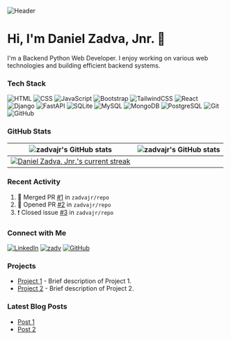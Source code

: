 ![Header]([https://link_to_your_image.com](https://avatars.githubusercontent.com/u/130802141?s=400&u=3f05868d79cf2456545b9ffca2d0cd55fa6af980&v=4))

# Hi, I'm Daniel Zadva, Jnr. 👋

I'm a Backend Python Web Developer. I enjoy working on various web technologies and building efficient backend systems.

### Tech Stack

![HTML](https://img.shields.io/badge/-HTML-E34F26?style=flat&logo=html5&logoColor=white)
![CSS](https://img.shields.io/badge/-CSS-1572B6?style=flat&logo=css3&logoColor=white)
![JavaScript](https://img.shields.io/badge/-JavaScript-F7DF1E?style=flat&logo=javascript&logoColor=black)
![Bootstrap](https://img.shields.io/badge/-Bootstrap-7952B3?style=flat&logo=bootstrap&logoColor=white)
![TailwindCSS](https://img.shields.io/badge/-TailwindCSS-38B2AC?style=flat&logo=tailwind-css&logoColor=white)
![React](https://img.shields.io/badge/-React-61DAFB?style=flat&logo=react&logoColor=black)
![Django](https://img.shields.io/badge/-Django-092E20?style=flat&logo=django&logoColor=white)
![FastAPI](https://img.shields.io/badge/-FastAPI-009688?style=flat&logo=fastapi&logoColor=white)
![SQLite](https://img.shields.io/badge/-SQLite-003B57?style=flat&logo=sqlite&logoColor=white)
![MySQL](https://img.shields.io/badge/-MySQL-4479A1?style=flat&logo=mysql&logoColor=white)
![MongoDB](https://img.shields.io/badge/-MongoDB-47A248?style=flat&logo=mongodb&logoColor=white)
![PostgreSQL](https://img.shields.io/badge/-PostgreSQL-336791?style=flat&logo=postgresql&logoColor=white)
![Git](https://img.shields.io/badge/-Git-F05032?style=flat&logo=git&logoColor=white)
![GitHub](https://img.shields.io/badge/-GitHub-181717?style=flat&logo=github&logoColor=white)

### GitHub Stats

| <img align="center" src="https://github-readme-stats.vercel.app/api?username=zadvajr&show_icons=true&include_all_commits=true&hide_border=true" alt="zadvajr's GitHub stats" /> | <img align="center" src="https://github-readme-stats.vercel.app/api/top-langs/?username=zadvajr&langs_count=8&layout=compact&hide_border=true" alt="zadvajr's GitHub stats" /> |
| ------------- | ------------- |
| <div align="center"><a href="#"><img align="center" src="https://streak-stats.demolab.com/?user=zadvajr&count_private=true&theme=white-blue&title_color=blue" alt="Daniel Zadva, Jnr.'s current streak" /></a></div> |

### Recent Activity

<!--START_SECTION:activity-->
1. 🎉 Merged PR [#1](https://github.com/zadvajr/repo/pull/1) in `zadvajr/repo`
2. 💪 Opened PR [#2](https://github.com/zadvajr/repo/pull/2) in `zadvajr/repo`
3. ❗️ Closed issue [#3](https://github.com/zadvajr/repo/issues/3) in `zadvajr/repo`
<!--END_SECTION:activity-->

### Connect with Me

[![LinkedIn](https://img.shields.io/badge/LinkedIn-0077B5?style=flat&logo=linkedin&logoColor=white)](https://linkedin.com/in/zadva)
[![zadv](https://img.shields.io/badge/X-1DA1F2?style=flat&logo=x&logoColor=white)](https://x.com/zad_va)
[![GitHub](https://img.shields.io/badge/GitHub-181717?style=flat&logo=github&logoColor=white)](https://github.com/zadvajr)

### Projects

- [Project 1](https://github.com/zadvajr/project1) - Brief description of Project 1.
- [Project 2](https://github.com/zadvajr/project2) - Brief description of Project 2.

### Latest Blog Posts

<!-- BLOG-POST-LIST:START -->
- [Post 1](https://yourblog.com/post1)
- [Post 2](https://yourblog.com/post2)
<!-- BLOG-POST-LIST:END -->
